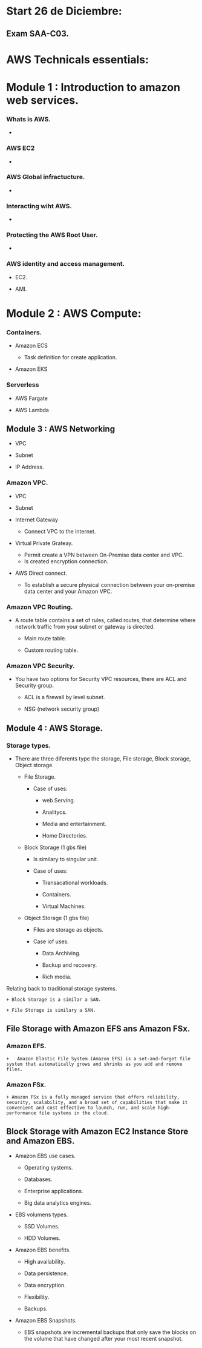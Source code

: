 # Start 26 de Diciembre:
## Exam SAA-C03.



# AWS Technicals essentials:


# Module 1 : Introduction to amazon web services.


### Whats is AWS.

+

### AWS EC2

+

### AWS Global infractucture.

+

### Interacting wiht AWS.

+

### Protecting the AWS Root User.

+

### AWS identity and access management.

+ EC2.

+ AMI.


# Module 2 : AWS Compute:

### Containers.

+ Amazon ECS

    + Task definition for create application.

+ Amazon EKS

### Serverless

+ AWS Fargate

+ AWS Lambda

## Module 3 : AWS Networking 

+ VPC

+ Subnet

+ IP Address.

### Amazon VPC.

+ VPC

+ Subnet

+ Internet Gateway

    + Connect VPC to the internet.

+ Virtual Private Grateay.

    + Permit create a VPN between On-Premise data center and VPC.
    + Is created encryption connection.

+ AWS Direct connect.

    + To establish a secure physical connection between your on-premise data center and your Amazon VPC.

### Amazon VPC Routing.

+ A route table contains a set of rules, called routes, that determine where network traffic from your subnet or gateway is directed.

    + Main route table.

    + Custom routing table.

### Amazon VPC Security.

+ You have two options for Security VPC resources, there are ACL and Security group.

    + ACL is a firewall by level subnet.

    + NSG (network security group)

## Module 4 : AWS Storage.

### Storage types.

+ There are three diferents type the storage, File storage, Block storage, Object storage.

    + File Storage.

        + Case of uses:

            + web Serving.

            + Analitycs.

            + Media and entertainment.

            + Home Directories.

    + Block Storage (1 gbs file)

        + Is similary to singular unit.

        + Case of uses:

            + Transacational workloads.

            + Containers.

            + Virtual Machines.

    + Object Storage (1 gbs file)

        + Files are storage as objects.
        
        + Case iof uses.

            + Data Archiving.

            + Backup and recovery.

            + Rich media.

Relating back to traditional storage systems.

    + Block Storage is a similar a SAN.

    + File Storage is similary a SAN.

## File Storage with Amazon EFS ans Amazon FSx.


### Amazon EFS.

    +   Amazon Elastic File System (Amazon EFS) is a set-and-forget file system that automatically grows and shrinks as you add and remove files.

### Amazon FSx.

    + Amazon FSx is a fully managed service that offers reliability, security, scalability, and a broad set of capabilities that make it convenient and cost effective to launch, run, and scale high-performance file systems in the cloud.


## Block Storage with Amazon EC2 Instance Store and Amazon EBS.

+ Amazon EBS use cases.

    + Operating systems.

    + Databases.

    + Enterprise applications.

    + Big data analytics engines.

+ EBS volumens types.

    + SSD Volumes.

    + HDD Volumes.

+ Amazon EBS benefits.

    + High availability.

    + Data persistence.

    + Data encryption.

    + Flexibility.

    + Backups.

+ Amazon EBS Snapshots.

    + EBS snapshots are incremental backups that only save the blocks on the volume that have changed after your most recent snapshot.

## 